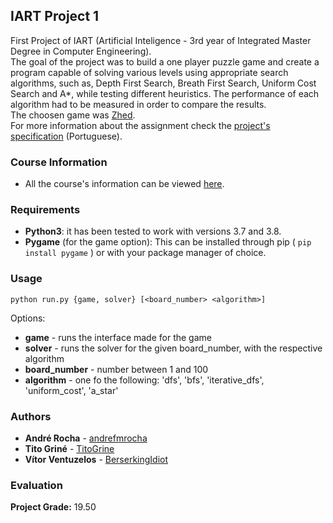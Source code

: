 ## IART Project 1

First Project of IART (Artificial Inteligence - 3rd year of Integrated Master Degree in Computer Engineering).  
The goal of the project was to build a one player puzzle game and create a program capable of solving various levels
using appropriate search algorithms, such as, Depth First Search, Breath First Search, Uniform Cost Search and A*, while
testing different heuristics. The performance of each algorithm had to be measured in order to compare the results.  
The choosen game was [Zhed](http://www.playzhed.com/).  
For more information about the assignment check the [project's specification](https://github.com/TitoGrine/IART_Project/blob/master/Project_1/docs/Trabalho1_IA_2019_20.pdf) (Portuguese).

### Course Information

* All the course's information can be viewed [here](https://sigarra.up.pt/feup/en/ucurr_geral.ficha_uc_view?pv_ocorrencia_id=436449).

### Requirements

 - **Python3**: it has been tested to work with versions 3.7 and 3.8.
 - **Pygame** (for the game option): This can be installed through pip ( ```pip install pygame``` ) or with your package manager of choice.


### Usage

```python run.py {game, solver} [<board_number> <algorithm>]```

Options:  
- **game** - runs the interface made for the game  
- **solver** - runs the solver for the given board_number, with the respective algorithm  
- **board_number** - number between 1 and 100  
- **algorithm** - one fo the following: 'dfs', 'bfs', 'iterative_dfs', 'uniform_cost', 'a_star'  


### Authors

* **André Rocha** - [andrefmrocha](https://github.com/andrefmrocha)
* **Tito Griné** - [TitoGrine](https://github.com/TitoGrine)
* **Vítor Ventuzelos** - [BerserkingIdiot](https://github.com/BerserkingIdiot)

### Evaluation

**Project Grade:** 19.50
